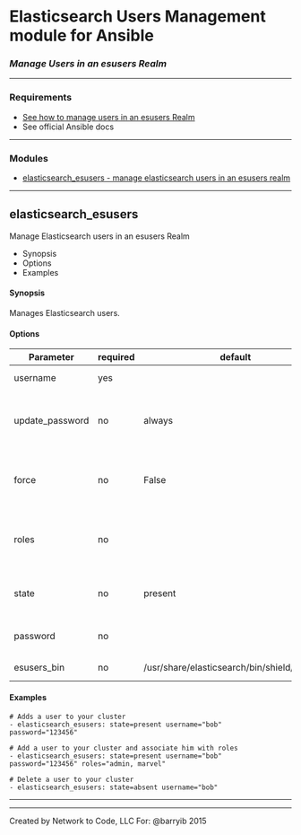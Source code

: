 # Elasticsearch Users Management module for Ansible
### *Manage Users in an esusers Realm*

---
### Requirements
* [See how to manage users in an esusers Realm](https://www.elastic.co/guide/en/shield/current/managing-users.html)
* See official Ansible docs

---
### Modules

  * [elasticsearch_esusers - manage elasticsearch users in an esusers realm](#elasticsearch_esusers)

---

## elasticsearch_esusers
Manage Elasticsearch users in an esusers Realm

  * Synopsis
  * Options
  * Examples

#### Synopsis
 Manages Elasticsearch users.

#### Options

| Parameter     | required    | default  | choices    | comments |
| ------------- |-------------| ---------|----------- |--------- |
| username  |   yes  |  | |  Name of the user to add or remove  |
| update_password  |   no  |  always  | <ul> <li>always</li>  <li>on_create</li> </ul> |  `always` update user password and roles.  `on_create` will only set the password for newly created users  |
| force  |   no  |  False  | <ul> <li>yes</li>  <li>no</li> </ul> |  Deletes and recreates the user. If set to `yes` the C(update_password) will be skipped  |
| roles  |   no  |    | |  Roles to be associated to the user. These are comma separated list of role  |
| state  |   no  |  present  | <ul> <li>present</li>  <li>absent</li> </ul> |  Whether the user should exist.  When `absent`, removes the user  |
| password  |   no  |    | |  Set the user's password. (Required when adding a user)  |
| esusers_bin  |   no  |  /usr/share/elasticsearch/bin/shield/esusers  | |  Location of the esusers binary  |


 
#### Examples

```
# Adds a user to your cluster
- elasticsearch_esusers: state=present username="bob" password="123456"

# Add a user to your cluster and associate him with roles
- elasticsearch_esusers: state=present username="bob" password="123456" roles="admin, marvel"

# Delete a user to your cluster
- elasticsearch_esusers: state=absent username="bob"

```

---

---
Created by Network to Code, LLC
For: @barryib 2015

